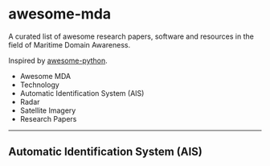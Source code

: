 # awesome-mda
A curated list of awesome research papers, software and resources in the field of Maritime Domain Awareness.

Inspired by [awesome-python](https://github.com/vinta/awesome-python).

* Awesome MDA
 * Technology
  * Automatic Identification System (AIS)
  * Radar
  * Satellite Imagery
 * Research Papers

---
## Automatic Identification System (AIS)
